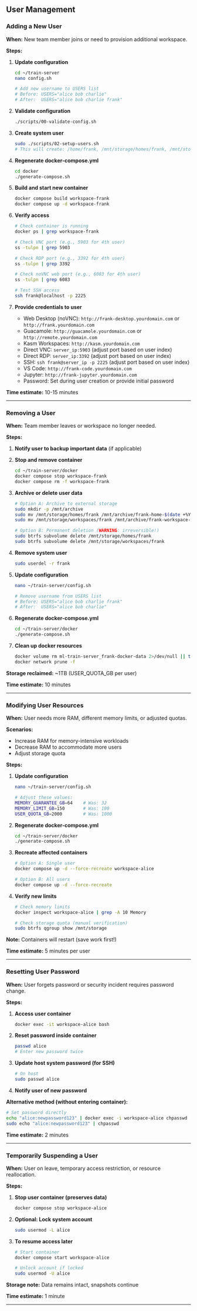 
## User Management

### Adding a New User

**When:** New team member joins or need to provision additional workspace.

**Steps:**

1. **Update configuration**
   ```bash
   cd ~/train-server
   nano config.sh

   # Add new username to USERS list
   # Before: USERS="alice bob charlie"
   # After:  USERS="alice bob charlie frank"
   ```

2. **Validate configuration**
   ```bash
   ./scripts/00-validate-config.sh
   ```

3. **Create system user**
   ```bash
   sudo ./scripts/02-setup-users.sh
   # This will create: /home/frank, /mnt/storage/homes/frank, /mnt/storage/workspaces/frank
   ```

4. **Regenerate docker-compose.yml**
   ```bash
   cd docker
   ./generate-compose.sh
   ```

5. **Build and start new container**
   ```bash
   docker compose build workspace-frank
   docker compose up -d workspace-frank
   ```

6. **Verify access**
   ```bash
   # Check container is running
   docker ps | grep workspace-frank

   # Check VNC port (e.g., 5903 for 4th user)
   ss -tulpn | grep 5903

   # Check RDP port (e.g., 3392 for 4th user)
   ss -tulpn | grep 3392

   # Check noVNC web port (e.g., 6083 for 4th user)
   ss -tulpn | grep 6083

   # Test SSH access
   ssh frank@localhost -p 2225
   ```

7. **Provide credentials to user**
   - Web Desktop (noVNC): `http://frank-desktop.yourdomain.com` or `http://frank.yourdomain.com`
   - Guacamole: `http://guacamole.yourdomain.com` or `http://remote.yourdomain.com`
   - Kasm Workspaces: `http://kasm.yourdomain.com`
   - Direct VNC: `server_ip:5903` (adjust port based on user index)
   - Direct RDP: `server_ip:3392` (adjust port based on user index)
   - SSH: `ssh frank@server_ip -p 2225` (adjust port based on user index)
   - VS Code: `http://frank-code.yourdomain.com`
   - Jupyter: `http://frank-jupyter.yourdomain.com`
   - Password: Set during user creation or provide initial password

**Time estimate:** 10-15 minutes

---

### Removing a User

**When:** Team member leaves or workspace no longer needed.

**Steps:**

1. **Notify user to backup important data** (if applicable)

2. **Stop and remove container**
   ```bash
   cd ~/train-server/docker
   docker compose stop workspace-frank
   docker compose rm -f workspace-frank
   ```

3. **Archive or delete user data**
   ```bash
   # Option A: Archive to external storage
   sudo mkdir -p /mnt/archive
   sudo mv /mnt/storage/homes/frank /mnt/archive/frank-home-$(date +%Y%m%d)
   sudo mv /mnt/storage/workspaces/frank /mnt/archive/frank-workspace-$(date +%Y%m%d)

   # Option B: Permanent deletion (WARNING: irreversible!)
   sudo btrfs subvolume delete /mnt/storage/homes/frank
   sudo btrfs subvolume delete /mnt/storage/workspaces/frank
   ```

4. **Remove system user**
   ```bash
   sudo userdel -r frank
   ```

5. **Update configuration**
   ```bash
   nano ~/train-server/config.sh

   # Remove username from USERS list
   # Before: USERS="alice bob charlie frank"
   # After:  USERS="alice bob charlie"
   ```

6. **Regenerate docker-compose.yml**
   ```bash
   cd ~/train-server/docker
   ./generate-compose.sh
   ```

7. **Clean up docker resources**
   ```bash
   docker volume rm ml-train-server_frank-docker-data 2>/dev/null || true
   docker network prune -f
   ```

**Storage reclaimed:** ~1TB (USER_QUOTA_GB per user)

**Time estimate:** 10 minutes

---

### Modifying User Resources

**When:** User needs more RAM, different memory limits, or adjusted quotas.

**Scenarios:**
- Increase RAM for memory-intensive workloads
- Decrease RAM to accommodate more users
- Adjust storage quota

**Steps:**

1. **Update configuration**
   ```bash
   nano ~/train-server/config.sh

   # Adjust these values:
   MEMORY_GUARANTEE_GB=64    # Was: 32
   MEMORY_LIMIT_GB=150       # Was: 100
   USER_QUOTA_GB=2000        # Was: 1000
   ```

2. **Regenerate docker-compose.yml**
   ```bash
   cd ~/train-server/docker
   ./generate-compose.sh
   ```

3. **Recreate affected containers**
   ```bash
   # Option A: Single user
   docker compose up -d --force-recreate workspace-alice

   # Option B: All users
   docker compose up -d --force-recreate
   ```

4. **Verify new limits**
   ```bash
   # Check memory limits
   docker inspect workspace-alice | grep -A 10 Memory

   # Check storage quota (manual verification)
   sudo btrfs qgroup show /mnt/storage
   ```

**Note:** Containers will restart (save work first!)

**Time estimate:** 5 minutes per user

---

### Resetting User Password

**When:** User forgets password or security incident requires password change.

**Steps:**

1. **Access user container**
   ```bash
   docker exec -it workspace-alice bash
   ```

2. **Reset password inside container**
   ```bash
   passwd alice
   # Enter new password twice
   ```

3. **Update host system password (for SSH)**
   ```bash
   # On host
   sudo passwd alice
   ```

4. **Notify user of new password**

**Alternative method (without entering container):**
```bash
# Set password directly
echo "alice:newpassword123" | docker exec -i workspace-alice chpasswd
sudo echo "alice:newpassword123" | chpasswd
```

**Time estimate:** 2 minutes

---

### Temporarily Suspending a User

**When:** User on leave, temporary access restriction, or resource reallocation.

**Steps:**

1. **Stop user container (preserves data)**
   ```bash
   docker compose stop workspace-alice
   ```

2. **Optional: Lock system account**
   ```bash
   sudo usermod -L alice
   ```

3. **To resume access later**
   ```bash
   # Start container
   docker compose start workspace-alice

   # Unlock account if locked
   sudo usermod -U alice
   ```

**Storage note:** Data remains intact, snapshots continue

**Time estimate:** 1 minute

---